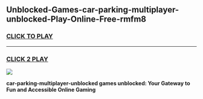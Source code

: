 
## Unblocked-Games-car-parking-multiplayer-unblocked-Play-Online-Free-rmfm8
<h3>
<a href="https://premium76.site?title=car-parking-multiplayer-unblocked&ref=26A">CLICK TO PLAY</a></h3>
<hr>

<h3>
<a href="https://premium76.site?title=car-parking-multiplayer-unblocked&ref=26A">CLICK 2 PLAY</a>
  
</h3>

<a href="https://premium76.site?title=car-parking-multiplayer-unblocked&ref=26A"><img src="https://clearcache.store/games.png"></a>


**car-parking-multiplayer-unblocked games unblocked: Your Gateway to Fun and Accessible Online Gaming**

